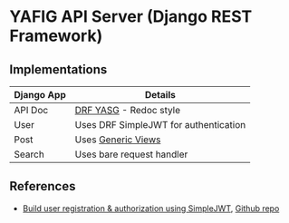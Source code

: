 # YAFIG API Server (Django REST Framework)

## Implementations

| Django App | Details |
|------------|---------|
| API Doc    | [DRF YASG](https://drf-yasg.readthedocs.io/en/stable/) - Redoc style |
| User       | Uses DRF SimpleJWT for authentication |
| Post       | Uses [Generic Views](https://www.django-rest-framework.org/api-guide/generic-views/) |
| Search     | Uses bare request handler |

## References

- [Build user registration & authorization using SimpleJWT](https://hackernoon.com/110percent-complete-jwt-authentication-with-django-and-react-2020-iejq34ta), [Github repo](https://github.com/Toruitas/Complete-JWT-Authentication/?ref=hackernoon.com)
